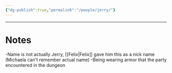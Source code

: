 ```yaml
---
{"dg-publish":true,"permalink":"/people/jerry/"}
---
```


--- 
# Notes

-Name is not actually Jerry, [[Felix\|Felix]] gave him this as a nick name (Michaela can't remember actual name)
-Being wearing armor that the party encountered in the dungeon